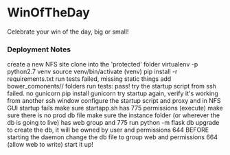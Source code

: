 # WinOfTheDay
Celebrate your win of the day, big or small!

### Deployment Notes
create a new NFS site
clone into the 'protected' folder
virtualenv -p python2.7 venv
source venv/bin/activate
(venv) pip install -r requirements.txt
run tests
failed, missing static things
add bower_comonents/<item>/<dist> folders
run tests: pass!
try the startup script from ssh failed. no gunicorn
pip install gunicorn
try startup again, verify it's working from another ssh window
configure the startup script and proxy and in NFS GUI
startup fails
make sure startapp.sh has 775 permissions (execute)
make sure there is no prod db file
make sure the instance folder (or wherever the db is going to live) has web group and 775
run python -m flask db upgrade to create the db, it will be owned by user and permissions 644
BEFORE starting the daemon change the db file to group web and permissions 664 (allow web to write)
start it up!
